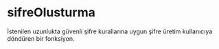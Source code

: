 # sifreOlusturma
İstenilen uzunlukta güvenli şifre kurallarına uygun şifre üretim kullanıcıya döndüren bir fonksiyon.
